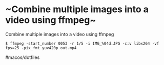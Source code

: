 # ~Combine multiple images into a video using ffmpeg~

Combine multiple images into a video using ffmpeg

`$ ffmpeg -start_number 0053 -r 1/5 -i IMG_%04d.JPG -c:v libx264 -vf fps=25 -pix_fmt yuv420p out.mp4`



#macos/dotfiles	